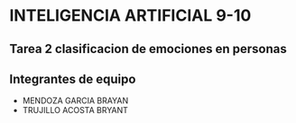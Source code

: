 <h1>INTELIGENCIA ARTIFICIAL 9-10</h1>

## Tarea 2 clasificacion de emociones en personas

<h2>Integrantes de equipo</h2>
<ul>
<li>MENDOZA GARCIA BRAYAN</li>
<li>TRUJILLO ACOSTA BRYANT </li>
</ul>
